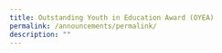 ```yaml
---
title: Outstanding Youth in Education Award (OYEA)
permalink: /announcements/permalink/
description: ""
---
```

